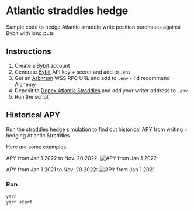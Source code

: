 # Atlantic straddles hedge

Sample code to hedge Atlantic straddle write position purchases against Bybit with long puts

## Instructions

1. Create a [Bybit](https://bybit.com) account
2. Generate [Bybit](https://bybit.com) API key + secret and add to `.env`
3. Get an [Arbitrum](https://offchainlabs.com) WSS RPC URL and add to `.env` - I'd recommend [Alchemy](https://alchemy.com)
4. Deposit to [Dopex Atlantic Straddles](https://app.dopex.io/straddles) and add your writer address to `.env`
5. Run the script

## Historical APY

Run the [straddles hedge simulation](https://github.com/tztokchad/straddles-hedge-sim) to find out historical APY from writing + hedging Atlantic Straddles

Here are some examples:

APY from Jan 1 2022 to Nov. 20 2022:
![APY from Jan 1 2022](https://pbs.twimg.com/media/FiBB6P3XkAATBmm?format=png&name=small)

APY from Jan 1 2021 to Nov. 20 2022:
![APY from Jan 1 2021](https://pbs.twimg.com/media/FiBDhBCXgAEzebY?format=png&name=small)

### Run

```bash
yarn
yarn start
```
